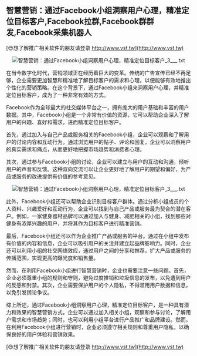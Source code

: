## **智慧营销：通过Facebook小组洞察用户心理，精准定位目标客户,Facebook拉群,Facebook群群发,Facebook采集机器人**

[😍想了解推广相关软件的朋友请登录 http://www.vst.tw](http://www.vst.tw)

 <center><img src="https://vst.tw/MP4/tuiguang/png/8.png" alt="智慧营销：通过Facebook小组洞察用户心理，精准定位目标客户_3___.txt"></center>

在当今数字化时代，营销领域正在经历着巨大的变革。传统的广告宣传已经不再足够，企业需要更加智慧和精准地了解目标客户的需求和心理，以便能够有效地推出个性化的营销策略。在这个背景下，通过Facebook小组来洞察用户心理，并精准定位目标客户，成为了一种非常有效的方式。

Facebook作为全球最大的社交媒体平台之一，拥有庞大的用户基础和丰富的用户数据。其中，Facebook小组是一个非常有价值的资源，它可以帮助企业深入了解用户的兴趣、喜好和需求，进而精准定位目标客户。

首先，通过加入与自己产品或服务相关的Facebook小组，企业可以观察和了解用户的讨论内容和互动行为。通过浏览用户的帖子、评论和回复，企业可以洞察用户的真实需求和痛点，从而更好地把握市场趋势和消费者心理。

其次，通过参与Facebook小组的讨论，企业可以建立与用户的互动和沟通，倾听用户的声音和反馈。这种双向交流可以让企业更好地了解用户的期望和偏好，为产品或服务的改进提供有价值的参考意见。

 <center><img src="https://vst.tw/MP4/tuiguang/png/4.png" alt="智慧营销：通过Facebook小组洞察用户心理，精准定位目标客户_3___.txt"></center>

此外，Facebook小组还可以帮助企业识别目标客户群体。通过分析小组成员的个人资料、兴趣爱好和互动行为，企业可以找到与自己产品或服务最为契合的潜在客户。例如，一家健身器材品牌可以通过加入与健身、减肥相关的小组，找到那些对健身有浓厚兴趣的用户，并将其作为目标客户进行精准营销。

最后，Facebook小组还可以作为企业推广产品或服务的平台。通过在小组中发布有价值的内容和信息，企业可以吸引用户的关注并建立起品牌影响力。同时，企业还可以利用小组的社交网络效应，通过用户之间的分享和推荐，扩大产品或服务的传播范围，实现更高的曝光度和销售量。

然而，在利用Facebook小组进行智慧营销时，企业也需要注意一些问题。首先，企业必须尊重小组的规则和守则，避免过度推销和垃圾信息的发布，以免遭到用户的反感和封禁。其次，企业需要保护用户的个人隐私，不得滥用用户数据和信息，以免引发舆论争议。

综上所述，通过Facebook小组洞察用户心理，精准定位目标客户，是一种具有潜力和效果的智慧营销方式。企业可以通过加入相关小组，观察和参与讨论，了解用户需求和市场趋势；同时，也可以利用小组平台进行产品推广和品牌建设。然而，在利用Facebook小组进行营销时，企业必须遵守相关规则和尊重用户隐私，以确保良好的用户体验和营销效果。

[😍想了解推广相关软件的朋友请登录 http://www.vst.tw](http://www.vst.tw)



